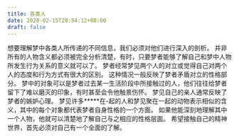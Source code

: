 ```yaml
---
title: 各类人
date: 2020-02-15T20:54:12+08:00
draft: false
---
```


想要理解梦中各类人所传递的不同信息，我们必须对他们进行深入的剖析。
并非所有的人物含义都必须被完全分析清楚，有时，只要梦者能够了解自己和梦中人物所发生行为关系的意义就可以了。
梦者经常梦见两个人的对立或觉得自己对两个人的态度和行为方式有很大的区别。
这种情况一般反映了梦者矛盾对立的性格部分。
梦中的对象可以是梦者过去某一生活阶段中所接触过的人，他们往往给梦者留下了难以磨灭的印象，有时甚至会令他触景伤怀。
梦见自己的亲人通常反映了梦者的嫉妒心理。
梦见许多*****在-起的人和梦见聚在一起的动物表示相似的含义，其中的每个对象都代表梦者自身性格的一个方面。
如果他能深刻地理解其中一个人物，他就可以清楚地了解自己与之相应的性格层面。
希望接触自己的精神世界，首先必须对自己有一个全面的了解。
